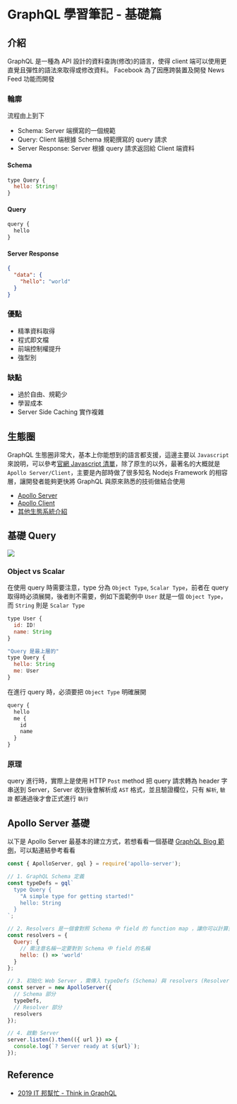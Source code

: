 # GraphQL 學習筆記 - 基礎篇

## 介紹
GraphQL 是一種為 API 設計的資料查詢(修改)的語言，使得 client 端可以使用更直覺且彈性的語法來取得或修改資料。
Facebook 為了因應跨裝置及開發 News Feed 功能而開發

### 輪廓
流程由上到下
- Schema: Server 端撰寫的一個規範
- Query: Client 端根據 Schema 規範撰寫的 query 請求
- Server Response: Server 根據 query 請求返回給 Client 端資料

#### Schema
```js
type Query {
  hello: String!
}
```

#### Query
```js
query {
  hello
}
```

#### Server Response
```json
{
  "data": {
    "hello": "world"
  }
}
```

### 優點
- 精準資料取得
- 程式即文檔
- 前端控制權提升
- 強型別

### 缺點
- 過於自由、規範少
- 學習成本
- Server Side Caching 實作複雜



## 生態圈
GraphQL 生態圈非常大，基本上你能想到的語言都支援，這邊主要以 `Javascript` 來說明，可以參考[官網 Javascript 清單](https://graphql.org/code/#javascript)，除了原生的以外，最著名的大概就是 `Apollo Server/Client`，主要是內部時做了很多知名 Nodejs Framework 的相容層，讓開發者能夠更快將 GraphQL 與原來熟悉的技術做結合使用
- [Apollo Server](https://www.apollographql.com/docs/apollo-server/)
- [Apollo Client](https://www.apollographql.com/docs/react/)
- [其他生態系統介紹](https://ithelp.ithome.com.tw/articles/10202144)


## 基礎 Query
![](https://i.imgur.com/jz0e8ea.png)

### Object vs Scalar
在使用 query 時需要注意，type 分為 `Object Type`, `Scalar Type`，前者在 query 取得時必須展開，後者則不需要，例如下面範例中 `User` 就是一個 `Object Type`，而 `String` 則是 `Scalar Type`

```js
type User {
  id: ID!
  name: String
}

"Query 是最上層的"
type Query {
  hello: String
  me: User
}
```

在進行 query 時，必須要把 `Object Type` 明確展開

```js
query {
  hello
  me {
    id
    name
  }
}
```

### 原理
query 進行時，實際上是使用 HTTP `Post` method 把 query 請求轉為 header 字串送到 Server，Server 收到後會解析成 `AST` 格式，並且驗證欄位，只有 `解析`, `驗證` 都通過後才會正式進行 `執行`


## Apollo Server 基礎
以下是 Apollo Server 最基本的建立方式，若想看看一個基礎 [GraphQL Blog 範例](https://github.com/jwlearn1994/graphql-blog-demo)，可以點連結參考看看

```js
const { ApolloServer, gql } = require('apollo-server');

// 1. GraphQL Schema 定義
const typeDefs = gql`
  type Query {
    "A simple type for getting started!"
    hello: String
  }
`;

// 2. Resolvers 是一個會對照 Schema 中 field 的 function map ，讓你可以計算並回傳資料給 GraphQL Server
const resolvers = {
  Query: {
    // 需注意名稱一定要對到 Schema 中 field 的名稱
    hello: () => 'world'
  }
};

// 3. 初始化 Web Server ，需傳入 typeDefs (Schema) 與 resolvers (Resolver)
const server = new ApolloServer({
  // Schema 部分
  typeDefs,
  // Resolver 部分
  resolvers
});

// 4. 啟動 Server
server.listen().then(({ url }) => {
  console.log(`? Server ready at ${url}`);
});
```


## Reference
- [2019 IT 邦幫忙 - Think in GraphQL](https://ithelp.ithome.com.tw/articles/10202596)